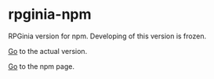 # rpginia-npm
RPGinia version for npm. Developing of this version is frozen. 

[Go](https://github.com/ShcherbaDev/RPGinia) to the actual version.

[Go](https://www.npmjs.com/package/rpginia) to the npm page.

